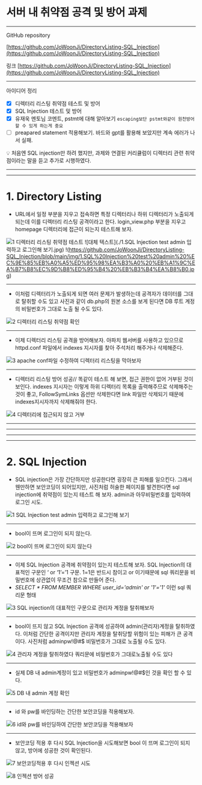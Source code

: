 # 서버 내 취약점 공격 및 방어 과제

---

GitHub repository 

[https://github.com/JoWoonJi/DirectoryListing-SQL_Injection](https://github.com/JoWoonJi/DirectoryListing-SQL_Injection)

링크 [https://github.com/JoWoonJi/DirectoryListing-SQL_Injection](https://github.com/JoWoonJi/DirectoryListing-SQL_Injection)

---

아이디어 정리

- [x]  디렉터리 리스팅 취약점 테스트 및 방어
- [x]  SQL Injection 테스트 및 방어
- [x]  유재욱 멘토님 코멘트, pstmt에 대해 알아보기 `escaping보단 pstmt와같이 원천방어할 수 있게 하는게 중요`
- [ ]  preapared statement 적용해보기. 바드와 gpt를 활용해 보았지만 계속 에러가 나서 실패.

<aside>
💡 처음엔 SQL injection만 하려 했지만, 과제와 연결된 커리큘럼이 디렉터리 관련 취약점이라는 말을 듣고 추가로 시행하였다.

</aside>

---
---

    
# 1. Directory Listing

- URL에서 일정 부분을 지우고 접속하면 특정 디렉터리나 하위 디렉터리가 노출되게 되는데 이를 디렉터리 리스팅 공격이라고 한다. login_view.php 부분을 지우고 homepage 디렉터리에 접근이 되는지 테스트해 보자.

![1 디렉터리 리스팅 취약점 테스트](https://github.com/JoWoonJi/DirectoryListing-SQL_Injection/assets/153145539/8338bfea-b7fa-4a6d-a851-8730845a8dc9)
![대체 텍스트](./1.SQL Injection test admin 입력하고 로그인해 보기.jpg)
!(https://github.com/JoWoonJi/DirectoryListing-SQL_Injection/blob/main/img/1.SQL%20Injection%20test%20admin%20%EC%9E%85%EB%A0%A5%ED%95%98%EA%B3%A0%20%EB%A1%9C%EA%B7%B8%EC%9D%B8%ED%95%B4%20%EB%B3%B4%EA%B8%B0.jpg)

---

- 이처럼 디렉터리가 노출되게 되면 여러 문제가 발생하는데 공격자가 데이터를 그대로 탈취할 수도 있고 사진과 같이 db.php의 원본 소스를 보게 된다면 DB 루트 계정의 비밀번호가 그대로 노출 될 수도 있다.

![2 디렉터리 리스팅 취약점 확인](https://github.com/JoWoonJi/DirectoryListing-SQL_Injection/assets/153145539/05b8a072-308a-4dfd-98c4-e2ef93d75601)

---

- 이제 디렉터리 리스팅 공격을 방어해보자. 아파치 웹서버를 사용하고 있으므로 httpd.conf 파일에서 indexes 지시자를 찾아 주석처리 해주거나 삭제해준다.

![3 apache conf파일 수정하여 디렉터리 리스팅을 막아보자 ](https://github.com/JoWoonJi/DirectoryListing-SQL_Injection/assets/153145539/189125db-2bce-4cf5-9d66-106095c4fb1b)

---

- 디렉터리 리스팅 방어 성공// 똑같이 테스트 해 보면, 접근 권한이 없어 거부된 것이 보인다. indexes 지시자는 이렇게 하위 디렉터리 목록을 출력해주므로 삭제해주는 것이 좋고, FollowSymLinks 옵션만 삭제한다면 link 파일만 삭제되기 때문에 indexes지시자까지 삭제해줘야 한다.

![4 디렉터리에 접근되지 않고 거부](https://github.com/JoWoonJi/DirectoryListing-SQL_Injection/assets/153145539/128e6f05-a75c-41b5-a7ae-664681afb239)

---

---
---
---    

    
# 2. SQL Injection

- SQL injection은 가장 간단하지만 성공한다면 굉장히 큰 피해를 일으킨다. 그래서 웬만하면 보안코딩이 되어있지만, 사진처럼 허술한 페이지를 발견한다면 sql injection에 취약점이 있는지 테스트 해 보자. admin과 아무비밀번호를 입력하여 로그인 시도.

![1 SQL Injection test admin 입력하고 로그인해 보기](https://github.com/JoWoonJi/DirectoryListing-SQL_Injection/assets/153145539/a5f377a3-ce4f-47ce-b294-be1a33de5e14)

---

- bool이 뜨며 로그인이 되지 않는다.

![2 bool이 뜨며 로그인이 되지 않는다](https://github.com/JoWoonJi/DirectoryListing-SQL_Injection/assets/153145539/5386dec4-ecee-45ba-a5bb-5c32d56ad1eb)

---

- 이제 SQL Injection 공격에 취약점이 있는지 테스트해 보자. SQL Injection의 대표적인 구문인 ‘ or ‘1’=’1 구문. 1=1은 반드시 참이고 or 이기때문에 sql 쿼리문을 비밀번호에 상관없이 무조건 참으로 만들어 준다.
-  *SELECT * FROM MEMBER WHERE user_id='admin' or '1'='1'* 이런 sql 쿼리문 형태

![3 SQL injection의 대표적인 구문으로 관리자 계정을 탈취해보자](https://github.com/JoWoonJi/DirectoryListing-SQL_Injection/assets/153145539/ff1c26fc-50cd-4db1-83e1-81810a3e1fe6)

---

- bool이 뜨지 않고 SQL Injection 공격에 성공하여 admin(관리자)계정을 탈취하였다. 이처럼 간단한 공격이지만 관리자 계정을 탈취당할 위험이 있는 피해가 큰 공격이다.  사진처럼 adminpw!@#$ 비밀번호가 그대로 노출될 수도 있다.

![4 관리자 계정을 탈취하였다  쿼리문에 비밀번호가 그대로노출될 수도 있다](https://github.com/JoWoonJi/DirectoryListing-SQL_Injection/assets/153145539/b7effb48-2208-4b09-801f-5d9ce6beb1aa)

---

- 실제 DB 내 admin계정이 있고 비밀번호가 adminpw!@#$인 것을 확인 할 수 있다.

![5 DB 내 admin 계정 확인](https://github.com/JoWoonJi/DirectoryListing-SQL_Injection/assets/153145539/903a96ce-b1f5-4fb5-9586-c342859049be)

---

- id 와 pw를 바인딩하는 간단한 보안코딩을 적용해보자.

![6 id와 pw를 바인딩하여 간단한 보안코딩을 적용해보자](https://github.com/JoWoonJi/DirectoryListing-SQL_Injection/assets/153145539/7b8d9a26-d1cb-4fc7-8f05-bd14a875cac9)

---

- 보안코딩 적용 후 다시 SQL Injection을 시도해보면 bool 이 뜨며 로그인이 되지 않고, 방어에 성공한 것이 확인된다.

![7 보안코딩적용 후 다시 인젝션 시도](https://github.com/JoWoonJi/DirectoryListing-SQL_Injection/assets/153145539/a4412b6f-2108-4362-a9b9-36fe2a3da3f8)

![8 인젝션 방어 성공](https://github.com/JoWoonJi/DirectoryListing-SQL_Injection/assets/153145539/ddc7b9e0-41c4-4442-8c27-bd055d4b7a73)
